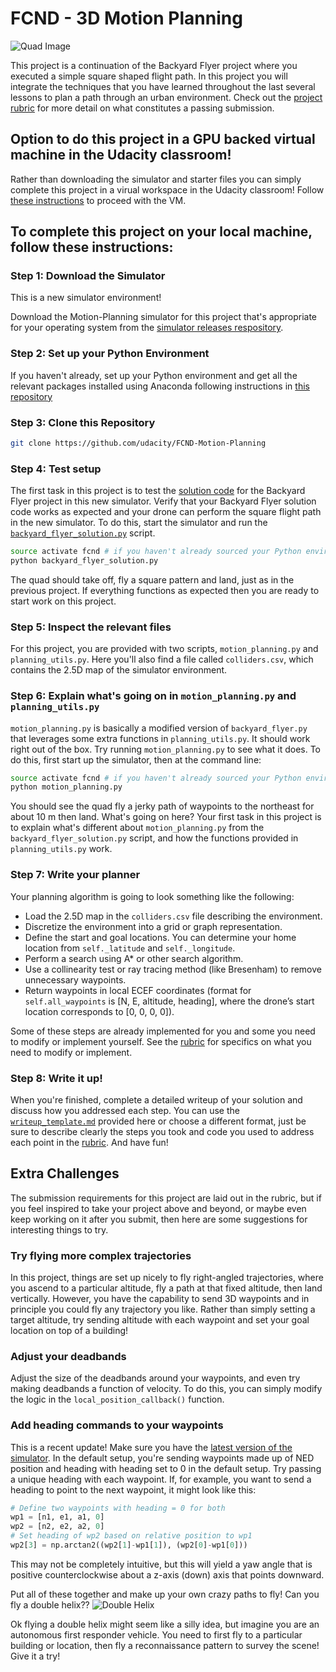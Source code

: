 # FCND - 3D Motion Planning
![Quad Image](./misc/enroute.png)



This project is a continuation of the Backyard Flyer project where you executed a simple square shaped flight path. In this project you will integrate the techniques that you have learned throughout the last several lessons to plan a path through an urban environment. Check out the [project rubric](https://review.udacity.com/#!/rubrics/1534/view) for more detail on what constitutes a passing submission.

## Option to do this project in a GPU backed virtual machine in the Udacity classroom!
Rather than downloading the simulator and starter files you can simply complete this project in a virual workspace in the Udacity classroom! Follow [these instructions](https://classroom.udacity.com/nanodegrees/nd787/parts/5aa0a956-4418-4a41-846f-cb7ea63349b3/modules/0c12632a-b59a-41c1-9694-2b3508f47ce7/lessons/5f628104-5857-4a3f-93f0-d8a53fe6a8fd/concepts/ab09b378-f85f-49f4-8845-d59025dd8a8e?contentVersion=1.0.0&contentLocale=en-us) to proceed with the VM. 

## To complete this project on your local machine, follow these instructions:
### Step 1: Download the Simulator
This is a new simulator environment!  

Download the Motion-Planning simulator for this project that's appropriate for your operating system from the [simulator releases respository](https://github.com/udacity/FCND-Simulator-Releases/releases).

### Step 2: Set up your Python Environment
If you haven't already, set up your Python environment and get all the relevant packages installed using Anaconda following instructions in [this repository](https://github.com/udacity/FCND-Term1-Starter-Kit)

### Step 3: Clone this Repository
```sh
git clone https://github.com/udacity/FCND-Motion-Planning
```
### Step 4: Test setup
The first task in this project is to test the [solution code](https://github.com/udacity/FCND-Motion-Planning/blob/master/backyard_flyer_solution.py) for the Backyard Flyer project in this new simulator. Verify that your Backyard Flyer solution code works as expected and your drone can perform the square flight path in the new simulator. To do this, start the simulator and run the [`backyard_flyer_solution.py`](https://github.com/udacity/FCND-Motion-Planning/blob/master/backyard_flyer_solution.py) script.

```sh
source activate fcnd # if you haven't already sourced your Python environment, do so now.
python backyard_flyer_solution.py
```
The quad should take off, fly a square pattern and land, just as in the previous project. If everything functions as expected then you are ready to start work on this project. 

### Step 5: Inspect the relevant files
For this project, you are provided with two scripts, `motion_planning.py` and `planning_utils.py`. Here you'll also find a file called `colliders.csv`, which contains the 2.5D map of the simulator environment. 

### Step 6: Explain what's going on in  `motion_planning.py` and `planning_utils.py`

`motion_planning.py` is basically a modified version of `backyard_flyer.py` that leverages some extra functions in `planning_utils.py`. It should work right out of the box.  Try running `motion_planning.py` to see what it does. To do this, first start up the simulator, then at the command line:
 
```sh
source activate fcnd # if you haven't already sourced your Python environment, do so now.
python motion_planning.py
```

You should see the quad fly a jerky path of waypoints to the northeast for about 10 m then land.  What's going on here? Your first task in this project is to explain what's different about `motion_planning.py` from the `backyard_flyer_solution.py` script, and how the functions provided in `planning_utils.py` work. 

### Step 7: Write your planner

Your planning algorithm is going to look something like the following:

- Load the 2.5D map in the `colliders.csv` file describing the environment.
- Discretize the environment into a grid or graph representation.
- Define the start and goal locations. You can determine your home location from `self._latitude` and `self._longitude`. 
- Perform a search using A* or other search algorithm. 
- Use a collinearity test or ray tracing method (like Bresenham) to remove unnecessary waypoints.
- Return waypoints in local ECEF coordinates (format for `self.all_waypoints` is [N, E, altitude, heading], where the drone’s start location corresponds to [0, 0, 0, 0]). 

Some of these steps are already implemented for you and some you need to modify or implement yourself.  See the [rubric](https://review.udacity.com/#!/rubrics/1534/view) for specifics on what you need to modify or implement.

### Step 8: Write it up!
When you're finished, complete a detailed writeup of your solution and discuss how you addressed each step. You can use the [`writeup_template.md`](./writeup_template.md) provided here or choose a different format, just be sure to describe clearly the steps you took and code you used to address each point in the [rubric](https://review.udacity.com/#!/rubrics/1534/view). And have fun!

## Extra Challenges
The submission requirements for this project are laid out in the rubric, but if you feel inspired to take your project above and beyond, or maybe even keep working on it after you submit, then here are some suggestions for interesting things to try.

### Try flying more complex trajectories
In this project, things are set up nicely to fly right-angled trajectories, where you ascend to a particular altitude, fly a path at that fixed altitude, then land vertically. However, you have the capability to send 3D waypoints and in principle you could fly any trajectory you like. Rather than simply setting a target altitude, try sending altitude with each waypoint and set your goal location on top of a building!

### Adjust your deadbands
Adjust the size of the deadbands around your waypoints, and even try making deadbands a function of velocity. To do this, you can simply modify the logic in the `local_position_callback()` function.

### Add heading commands to your waypoints
This is a recent update! Make sure you have the [latest version of the simulator](https://github.com/udacity/FCND-Simulator-Releases/releases). In the default setup, you're sending waypoints made up of NED position and heading with heading set to 0 in the default setup. Try passing a unique heading with each waypoint. If, for example, you want to send a heading to point to the next waypoint, it might look like this:

```python
# Define two waypoints with heading = 0 for both
wp1 = [n1, e1, a1, 0]
wp2 = [n2, e2, a2, 0]
# Set heading of wp2 based on relative position to wp1
wp2[3] = np.arctan2((wp2[1]-wp1[1]), (wp2[0]-wp1[0]))
```

This may not be completely intuitive, but this will yield a yaw angle that is positive counterclockwise about a z-axis (down) axis that points downward.

Put all of these together and make up your own crazy paths to fly! Can you fly a double helix?? 
![Double Helix](./misc/double_helix.gif)

Ok flying a double helix might seem like a silly idea, but imagine you are an autonomous first responder vehicle. You need to first fly to a particular building or location, then fly a reconnaissance pattern to survey the scene! Give it a try!
